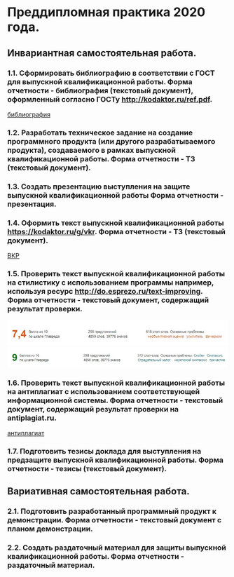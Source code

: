 # Преддипломная практика 2020 года.
## Инвариантная самостоятельная работа.
### 1.1. Сформировать библиографию в соответствии с ГОСТ для выпускной квалификационной работы. Форма отчетности - библиография (текстовый документ), оформленный согласно ГОСТу http://kodaktor.ru/ref.pdf.
[библиография](https://github.com/arinasaf11/practice_2020/blob/master/%D0%91%D0%B8%D0%B1%D0%BB%D0%B8%D0%BE%D0%B3%D1%80%D0%B0%D1%84%D0%B8%D1%8F.docx)

### 1.2. Разработать техническое задание на создание программного продукта (или другого разрабатываемого продукта), создаваемого в рамках выпускной квалификационной работы. Форма отчетности - ТЗ (текстовый документ).

### 1.3. Создать презентацию выступления на защите выпускной квалификационной работы Форма отчетности - презентация.

### 1.4. Оформить текст выпускной квалификационной работы https://kodaktor.ru/g/vkr. Форма отчетности - ТЗ (текстовый документ).
[ВКР](https://github.com/arinasaf11/practice_2020/blob/master/%D0%92%D0%9A%D0%A0_%D0%A1%D0%B0%D1%84%D0%B8%D1%83%D0%BB%D0%BB%D0%B8%D0%BD%D0%B0.docx)

### 1.5. Проверить текст выпускной квалификационной работы на стилистику с использованием программы например, используя ресурс http://do.esprezo.ru/text-improving.  Форма отчетности - текстовый документ, содержащий результат проверки.
![](https://github.com/arinasaf11/practice_2020/blob/master/%D1%81%D1%82%D0%B8%D0%BB%D0%B8%D1%81%D1%82%D0%B8%D0%BA%D0%B0.jpg)
![](https://github.com/arinasaf11/practice_2020/blob/master/%D0%A7%D0%B8%D1%81%D1%82%D0%BE%D1%82%D0%B0%20%D1%82%D0%B5%D0%BA%D1%81%D1%82%D0%B0.jpg)

### 1.6. Проверить текст выпускной квалификационной работы на антиплагиат с использованием соответствующей информационной системы. Форма отчетности - текстовый документ, содержащий результат проверки на antiplagiat.ru.
[антиплагиат](https://github.com/arinasaf11/practice_2020/blob/master/%D0%90%D0%BD%D1%82%D0%B8%D0%BF%D0%BB%D0%B0%D0%B3%D0%B8%D0%B0%D1%82.jpg)

### 1.7. Подготовить тезисы доклада для выступления на предзащите выпускной квалификационной работы. Форма отчетности - тезисы (текстовый документ).

## Вариативная самостоятельная работа.

### 2.1. Подготовить разработанный программный продукт к демонстрации. Форма отчетности - текстовый документ с планом демонстрации.

### 2.2. Создать раздаточный материал для защиты выпускной квалификационной работы. Форма отчетности - раздаточный материал.
